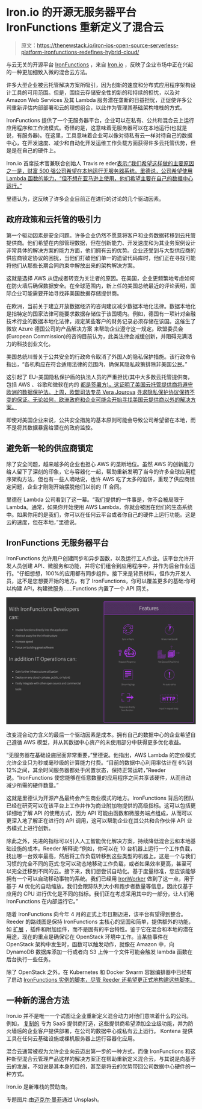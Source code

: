 # Iron.io 的开源无服务器平台 IronFunctions 重新定义了混合云

> 原文：<https://thenewstack.io/iron-ios-open-source-serverless-platform-ironfunctions-redefines-hybrid-cloud/>

与云无关的开源平台 [IronFunctions](https://github.com/iron-io/functions) ，来自 [Iron.io](https://www.iron.io/) ，反映了企业市场中正在兴起的一种更加细致入微的混合云方法。

许多大型企业被云托管解决方案所吸引，因为创新的速度和分布式应用程序架构设计工具的可用范围。但是，围绕云存储安全性的新的和持续的担忧，以及对 Amazon Web Services 及其 Lambda 服务潜在垄断的日益担忧，正促使许多公司重新评估内部部署和云的理想组合，以此作为管理其基础架构堆栈的方式。

IronFunctions 提供了一个无服务器平台，企业可以在私有、公共和混合云上运行应用程序和工作流模式。奇怪的是，这意味着无服务器可以在本地运行(也就是说，有服务器)。在这里，工具意味着企业可以像对待私有云一样对待自己的数据中心，在开发速度、减少和自动化开发运维工作负载方面获得许多云托管优势，但是是在自己的硬件上。

Iron.io 首席技术官兼联合创始人 Travis re eder[表示:“我们希望这样做的主要原因之一是，财富 500 强公司希望在本地运行无服务器系统。里德说，公司希望使用 Lambda 函数的能力，“但不想在亚马逊上使用，他们希望主要在自己的数据中心运行。”](https://github.com/treeder)

里德认为，这反映了许多企业目前正在进行的讨论的几个驱动因素。

## 政府政策和云托管的吸引力

第一个驱动因素是安全问题。许多企业仍然不愿意将客户和业务数据转移到云托管提供商。他们希望在内部管理数据，但在创新能力、开发速度和为其业务案例设计非常具体的解决方案的能力方面，他们拥有云的优势。企业还受到与大型供应商的供应商锁定协议的困扰，当他们打破他们单一的遗留代码库时，他们正在寻找可能将他们从那些长期合同约束中解放出来的架构解决方案。

这就是选择 AWS 从促成者转变为关注者的原因。在美国，企业更频繁地考虑如何在防火墙后确保数据安全。在全球范围内，新上任的美国总统最近的评论表明，国际企业可能需要开始寻找非美国数据存储提供商。

在欧洲，当前关于建立开放数据经济的咨询建议减少数据本地化法律。数据本地化是指特定的国家法律可能要求数据存储位于该国境内。例如，德国有一项针对金融技术行业的数据本地化法律，规定某些客户的财务记录必须存储在该国。这催生了微软 Azure 德国公司的产品解决方案 来帮助企业遵守这一规定。欧盟委员会(European Commission)的咨询目前认为，此类法律会减缓创新，并阻碍充满活力的科技创业文化。

美国总统川普关于公共安全的行政命令取消了外国人的隐私保护措施。该行政命令指出，“各机构应在符合适用法律的范围内，确保其隐私政策排除非美国公民。”

这引起了 EU-美国隐私保护盾的执法人员的严重担忧(其中大多数云托管提供商，包括 AWS 、谷歌和微软在内的 [都是签署方)，这证明了美国云托管提供商将遵守欧洲的数据保护法。上周，欧盟司法专员 Vera Jourova](https://aws.amazon.com/compliance/eu-us-privacy-shield-faq/) [寻求隐私保护协议保持不变的保证。无论如何，欧洲政府和企业可能会开始寻找美国云提供商以外的解决方案。](https://euobserver.com/justice/136699)

即使对美国企业来说，公共安全措施的基本原则可能会导致公司希望留在本地，而不是将其数据暴露给潜在的政府监控。

## 避免新一轮的供应商锁定

除了安全问题，越来越多的企业也担心 AWS 的垄断地位。虽然 AWS 的创新能力给人留下了深刻的印象，它与容器化一起，帮助重新发明了当今的许多全球应用程序架构方法，但也有一些人嘀咕说，也许 AWS 吃了太多的馅饼，重现了供应商锁定问题，企业才刚刚开始摆脱他们以前的 IT 合同。

里德在 Lambda 公司看到了这一幕。“我们提供的一件事是，你不会被局限于 Lambda。通常，如果你开始使用 AWS Lambda，你就会被困在他们的生态系统中。如果你用的是我们，你可以在任何云平台或者你自己的硬件上运行功能。这是云的速度，但在本地，”里德说。

## IronFunctions 无服务器平台

IronFunctions 允许用户创建同步和异步函数，以及运行工人作业。该平台允许开发人员创建 API、微服务和功能，并将它们组合到应用程序中，并作为后台作业运行。“仔细想想，100%的应用都有同步组件。接下来是背景材料，但作为开发人员，这不是您想要开始的地方。有了 IronFunctions，你可以覆盖更多的基础:你可以构建 API，构建微服务……Functions 内置了一个 API 网关。

![](img/09a32cb8bd88f53c8087203f1c2dcc3b.png)

改变混合动力含义的最后一个驱动因素是成本。拥有自己的数据中心的企业希望自己遵循 AWS 模型，并从其数据中心资产的未使用部分中获得更多优化收益。

“无服务器在基础设施层面非常重要，”里德说。他指出，AWS Lambda 的定价模式允许企业只为秒或毫秒级的计算能力付费。“目前的数据中心利用率估计在 6%到 12%之间，其余时间服务器都处于闲置状态，保持正常运转，”Reeder 说。“IronFunctions 使您能够在任意数量的应用程序之间共享该硬件，从而自动减少所需的硬件数量。”

这就是里德认为开源产品最终会产生商业模式的地方。IronFunctions 背后的团队已经在研究可以在该平台上工作并作为商业附加物提供的高级指标。这可以包括更详细地了解 API 的使用方式，因为 API 可能由函数和微服务端点组成，从而可以更深入地了解正在进行的 API 调用，这可以帮助企业在其公共和合作伙伴 API 业务模式上进行创新。

除此之外，先进的指标可以引入人工智能优化解决方案，持续降低混合云和本地基础设施的成本。Reeder 解释说:“例如，你可以在 10 台机器上运行一个工作负载，找出哪一台效率最高，然后将工作负载转移到这些类型的机器上。这是一个与我们习惯的完全不同的范式:您可以动态地移动工作负载，或者如果效率更高，甚至可以完全迁移到不同的云。接下来，我们想尝试自动化。基于度量标准，您应该能够拥有一个可以自动移动事物的系统。我们已经用 [IronWorker](https://www.iron.io/platform/ironworker/) 做到了这一点，用于基于 AI 优化的自动缩放。我们会跟踪队列大小和跑步者数量等信息，因此仅基于应用的 CPU 进行优化是不同的指标。我们正在考虑采用其中的一部分，让人们用 IronFunctions 在内部运行它。”

随着 IronFunctions 向今年 4 月的正式上市日期迈进，该平台有望得到整合。Reeder 的路线图是保持 IronFunctions 主核心的坚固和简单，提供额外的功能，如 [扩展](https://medium.com/iron-io-blog/extending-ironfunctions-with-api-add-ons-listeners-and-middleware-3a31bfcb9aad#.hs4qe2nvu) ，插件和附加组件，而不是固有的平台特性。鉴于它在混合和本地的潜在用途，现在的重点是确保它在 OpenStack 环境中工作。当某些事件在 OpenStack 架构中发生时，函数可以触发动作，就像在 Amazon 中，向 DynamoDB 数据库添加一行或者向 S3 上传一个文件可能会触发 lambda 函数在后台执行一些任务。

除了 OpenStack 之外，在 Kubernetes 和 Docker Swarm 容器编排器中已经有了启动 [IronFunctions 实例的脚本，尽管 Reeder 还希望更正式地构建这些脚本。](http://blog.lwolf.org/post/how-to-run-functions-in-your-kubernetes-cluster/)

## 一种新的混合方法

Iron.io 并不是唯一一个试图让企业重新定义混合动力对他们意味着什么的公司。例如， [复制的](https://www.replicated.com/) 专为 SaaS 提供商打造，这些提供商希望添加企业级功能，并为防火墙后的企业客户提供部署，在公司的数据中心或私有云上运行。 Kontena 提供工具在任何云基础设施或裸机服务器上运行容器化应用。

混合云通常被视为允许企业向云迈出第一步的一种方式，而像 IronFunctions 和这种新型混合云管理产品这样的解决方案正在帮助重新定义混合云，与其说是向基于云的发展，不如说是其本身的目的，甚至是将云的优势带回公司数据中心硬件的一种方式。

Iron.io 是新堆栈的赞助商。

专题图片:由[迈克尔·墨菲](https://unsplash.com/@polygonglider)通过 Unsplash。

<svg xmlns:xlink="http://www.w3.org/1999/xlink" viewBox="0 0 68 31" version="1.1"><title>Group</title> <desc>Created with Sketch.</desc></svg>
